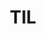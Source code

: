 ---
title: TIL
external_url: https://www.notion.so/What-I-learnt-f8d9253a17be48d5ac7d8726a50d5757?pvs=4
weight: 3
---